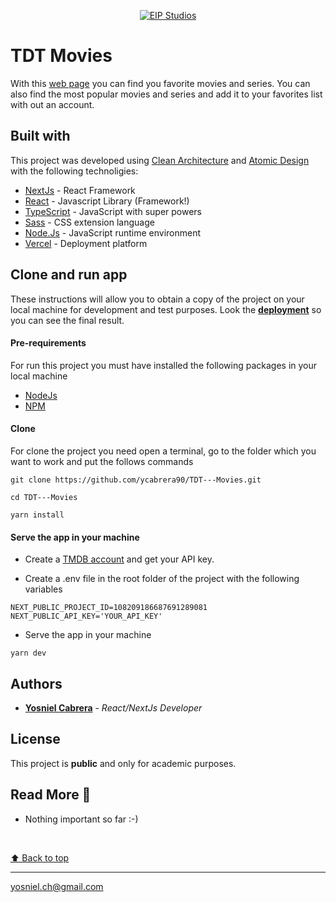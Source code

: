 <p align="center">
  <a href="https://tdt-movies.vercel.app/"
    ><img
      src="https://tdt-movies.vercel.app/gif/project-landing-page.gif"
      alt="EIP Studios"
     />
  </a>
</p>



# TDT Movies
With this [web page](https://tdt-movies.vercel.app/) you can find you favorite movies and series. You can also find the most popular movies and series and add it to your favorites list with out an account.


## Built with
This project was developed using [Clean Architecture](https://blog.cleancoder.com/uncle-bob/2012/08/13/the-clean-architecture.html) and [Atomic Design](https://atomicdesign.bradfrost.com/table-of-contents/) with the following technoligies:
* [NextJs](https://nextjs.org/docs/getting-started) - React Framework
* [React](https://es.reactjs.org/docs/getting-started.html) - Javascript Library (Framework!)
* [TypeScript](https://www.typescriptlang.org/docs/) - JavaScript with super powers
* [Sass](https://sass-lang.com/) - CSS extension language
* [Node.Js](https://nodejs.org/en/docs/) - JavaScript runtime environment
* [Vercel](https://vercel.com/solutions/nextjs) - Deployment platform
  


## Clone and run app
These instructions will allow you to obtain a copy of the project on your local machine for development and test purposes.
Look the [**deployment**](https://tdt-movies.vercel.app/) so you can see the final result.


#### Pre-requirements
For run this project you must have installed the following packages in your local machine

* [NodeJs](https://nodejs.org/en/) 
* [NPM](https://docs.npmjs.com/downloading-and-installing-node-js-and-npm)

#### Clone
For clone the project you need open a terminal, go to the folder which you want to work and put the follows commands
```
git clone https://github.com/ycabrera90/TDT---Movies.git

cd TDT---Movies

yarn install
```

#### Serve the app in your machine
* Create a [TMDB account](https://www.themoviedb.org/login?language=es) and get your API key.

* Create a .env file in the root folder of the project with the following variables
```
NEXT_PUBLIC_PROJECT_ID=108209186687691289081
NEXT_PUBLIC_API_KEY='YOUR_API_KEY'
```
 * Serve the app in your machine
  
```
yarn dev
```

## Authors
* [**Yosniel Cabrera**](https://www.linkedin.com/in/eip-studios/) - *React/NextJs Developer* 
  
## License
This project is **public** and only for academic purposes.

## Read More 🎁
* Nothing important so far  :-)

<br>

[⬆ Back to top](#tdt-movies)<br>
  
---
yosniel.ch@gmail.com

